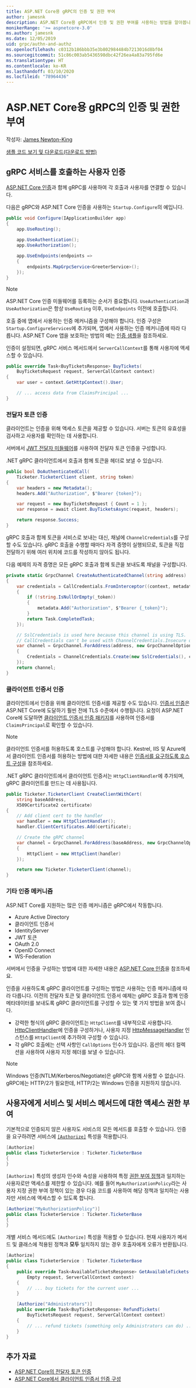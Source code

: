 ```yaml
---
title: ASP.NET Core용 gRPC의 인증 및 권한 부여
author: jamesnk
description: ASP.NET Core용 gRPC에서 인증 및 권한 부여를 사용하는 방법을 알아봅니다.
monikerRange: '>= aspnetcore-3.0'
ms.author: jamesnk
ms.date: 12/05/2019
uid: grpc/authn-and-authz
ms.openlocfilehash: c0312b186bbb35e3b802984484b7213016d8bf04
ms.sourcegitcommit: 51c86c003ab5436598dbc42f26ea4a83a795fd6e
ms.translationtype: HT
ms.contentlocale: ko-KR
ms.lasthandoff: 03/10/2020
ms.locfileid: "78964436"
---
```

# <a name="authentication-and-authorization-in-grpc-for-aspnet-core"></a>ASP.NET Core용 gRPC의 인증 및 권한 부여

작성자: [James Newton-King](https://twitter.com/jamesnk)

[샘플 코드 보기 및 다운로드](https://github.com/dotnet/AspNetCore.Docs/tree/master/aspnetcore/grpc/authn-and-authz/sample/)[(다운로드 방법)](xref:index#how-to-download-a-sample)

## <a name="authenticate-users-calling-a-grpc-service"></a>gRPC 서비스를 호출하는 사용자 인증

[ASP.NET Core 인증](xref:security/authentication/identity)과 함께 gRPC를 사용하여 각 호출과 사용자를 연결할 수 있습니다.

다음은 gRPC와 ASP.NET Core 인증을 사용하는 `Startup.Configure`의 예입니다.

```csharp
public void Configure(IApplicationBuilder app)
{
    app.UseRouting();
    
    app.UseAuthentication();
    app.UseAuthorization();

    app.UseEndpoints(endpoints =>
    {
        endpoints.MapGrpcService<GreeterService>();
    });
}
```

> [!NOTE]
> ASP.NET Core 인증 미들웨어를 등록하는 순서가 중요합니다. `UseAuthentication`과 `UseAuthorization`은 항상 `UseRouting` 이후, `UseEndpoints` 이전에 호출합니다.

호출 중에 앱에서 사용하는 인증 메커니즘을 구성해야 합니다. 인증 구성은 `Startup.ConfigureServices`에 추가되며, 앱에서 사용하는 인증 메커니즘에 따라 다릅니다. ASP.NET Core 앱을 보호하는 방법의 예는 [인증 샘플](xref:security/authentication/samples)을 참조하세요.

인증이 설정되면, gRPC 서비스 메서드에서 `ServerCallContext`를 통해 사용자에 액세스할 수 있습니다.

```csharp
public override Task<BuyTicketsResponse> BuyTickets(
    BuyTicketsRequest request, ServerCallContext context)
{
    var user = context.GetHttpContext().User;

    // ... access data from ClaimsPrincipal ...
}

```

### <a name="bearer-token-authentication"></a>전달자 토큰 인증

클라이언트는 인증을 위해 액세스 토큰을 제공할 수 있습니다. 서버는 토큰의 유효성을 검사하고 사용자를 확인하는 데 사용합니다.

서버에서 [JWT 전달자 미들웨어](/dotnet/api/microsoft.extensions.dependencyinjection.jwtbearerextensions.addjwtbearer)를 사용하여 전달자 토큰 인증을 구성합니다.

.NET gRPC 클라이언트에서 호출과 함께 토큰을 헤더로 보낼 수 있습니다.

```csharp
public bool DoAuthenticatedCall(
    Ticketer.TicketerClient client, string token)
{
    var headers = new Metadata();
    headers.Add("Authorization", $"Bearer {token}");

    var request = new BuyTicketsRequest { Count = 1 };
    var response = await client.BuyTicketsAsync(request, headers);

    return response.Success;
}
```

gRPC 호출과 함께 토큰을 서비스로 보내는 대신, 채널에 `ChannelCredentials`를 구성할 수도 있습니다. gRPC 호출을 수행할 때마다 자격 증명이 실행되므로, 토큰을 직접 전달하기 위해 여러 위치에 코드를 작성하지 않아도 됩니다.

다음 예제의 자격 증명은 모든 gRPC 호출과 함께 토큰을 보내도록 채널을 구성합니다.

```csharp
private static GrpcChannel CreateAuthenticatedChannel(string address)
{
    var credentials = CallCredentials.FromInterceptor((context, metadata) =>
    {
        if (!string.IsNullOrEmpty(_token))
        {
            metadata.Add("Authorization", $"Bearer {_token}");
        }
        return Task.CompletedTask;
    });

    // SslCredentials is used here because this channel is using TLS.
    // CallCredentials can't be used with ChannelCredentials.Insecure on non-TLS channels.
    var channel = GrpcChannel.ForAddress(address, new GrpcChannelOptions
    {
        Credentials = ChannelCredentials.Create(new SslCredentials(), credentials)
    });
    return channel;
}
```

### <a name="client-certificate-authentication"></a>클라이언트 인증서 인증

클라이언트에서 인증을 위해 클라이언트 인증서를 제공할 수도 있습니다. [인증서 인증](https://tools.ietf.org/html/rfc5246#section-7.4.4)은 ASP.NET Core에 도달하기 훨씬 전에 TLS 수준에서 수행됩니다. 요청이 ASP.NET Core에 도달하면 [클라이언트 인증서 인증 패키지](xref:security/authentication/certauth)를 사용하여 인증서를 `ClaimsPrincipal`로 확인할 수 있습니다.

> [!NOTE]
> 클라이언트 인증서를 허용하도록 호스트를 구성해야 합니다. Kestrel, IIS 및 Azure에서 클라이언트 인증서를 허용하는 방법에 대한 자세한 내용은 [인증서를 요구하도록 호스트 구성](xref:security/authentication/certauth#configure-your-host-to-require-certificates)을 참조하세요.

.NET gRPC 클라이언트에서 클라이언트 인증서는 `HttpClientHandler`에 추가되며, gRPC 클라이언트를 만드는 데 사용됩니다.

```csharp
public Ticketer.TicketerClient CreateClientWithCert(
    string baseAddress,
    X509Certificate2 certificate)
{
    // Add client cert to the handler
    var handler = new HttpClientHandler();
    handler.ClientCertificates.Add(certificate);

    // Create the gRPC channel
    var channel = GrpcChannel.ForAddress(baseAddress, new GrpcChannelOptions
    {
        HttpClient = new HttpClient(handler)
    });

    return new Ticketer.TicketerClient(channel);
}
```

### <a name="other-authentication-mechanisms"></a>기타 인증 메커니즘

ASP.NET Core를 지원하는 많은 인증 메커니즘은 gRPC에서 작동합니다.

* Azure Active Directory
* 클라이언트 인증서
* IdentityServer
* JWT 토큰
* OAuth 2.0
* OpenID Connect
* WS-Federation

서버에서 인증을 구성하는 방법에 대한 자세한 내용은 [ASP.NET Core 인증](xref:security/authentication/identity)을 참조하세요.

인증을 사용하도록 gRPC 클라이언트를 구성하는 방법은 사용하는 인증 메커니즘에 따라 다릅니다. 이전의 전달자 토큰 및 클라이언트 인증서 예제는 gRPC 호출과 함께 인증 메타데이터를 보내도록 gRPC 클라이언트를 구성할 수 있는 몇 가지 방법을 보여 줍니다.

* 강력한 형식의 gRPC 클라이언트는 `HttpClient`를 내부적으로 사용합니다. [HttpClientHandler](/dotnet/api/system.net.http.httpclienthandler)에 인증을 구성하거나, 사용자 지정 [HttpMessageHandler](/dotnet/api/system.net.http.httpmessagehandler) 인스턴스를 `HttpClient`에 추가하여 구성할 수 있습니다.
* 각 gRPC 호출에는 선택 사항인 `CallOptions` 인수가 있습니다. 옵션의 헤더 컬렉션을 사용하여 사용자 지정 헤더를 보낼 수 있습니다.

> [!NOTE]
> Windows 인증(NTLM/Kerberos/Negotiate)은 gRPC와 함께 사용할 수 없습니다. gRPC에는 HTTP/2가 필요한데, HTTP/2는 Windows 인증을 지원하지 않습니다.

## <a name="authorize-users-to-access-services-and-service-methods"></a>사용자에게 서비스 및 서비스 메서드에 대한 액세스 권한 부여

기본적으로 인증되지 않은 사용자도 서비스의 모든 메서드를 호출할 수 있습니다. 인증을 요구하려면 서비스에 [`[Authorize]`](xref:Microsoft.AspNetCore.Authorization.AuthorizeAttribute) 특성을 적용합니다.

```csharp
[Authorize]
public class TicketerService : Ticketer.TicketerBase
{
}
```

`[Authorize]` 특성의 생성자 인수와 속성을 사용하여 특정 [권한 부여 정책](xref:security/authorization/policies)과 일치하는 사용자로만 액세스를 제한할 수 있습니다. 예를 들어 `MyAuthorizationPolicy`라는 사용자 지정 권한 부여 정책이 있는 경우 다음 코드를 사용하여 해당 정책과 일치하는 사용자만 서비스에 액세스할 수 있도록 합니다.

```csharp
[Authorize("MyAuthorizationPolicy")]
public class TicketerService : Ticketer.TicketerBase
{
}
```

개별 서비스 메서드에도 `[Authorize]` 특성을 적용할 수 있습니다. 현재 사용자가 메서드 및 클래스에 적용된 정책과 **모두** 일치하지 않는 경우 호출자에게 오류가 반환됩니다.

```csharp
[Authorize]
public class TicketerService : Ticketer.TicketerBase
{
    public override Task<AvailableTicketsResponse> GetAvailableTickets(
        Empty request, ServerCallContext context)
    {
        // ... buy tickets for the current user ...
    }

    [Authorize("Administrators")]
    public override Task<BuyTicketsResponse> RefundTickets(
        BuyTicketsRequest request, ServerCallContext context)
    {
        // ... refund tickets (something only Administrators can do) ..
    }
}
```

## <a name="additional-resources"></a>추가 자료

* [ASP.NET Core의 전달자 토큰 인증](https://blogs.msdn.microsoft.com/webdev/2016/10/27/bearer-token-authentication-in-asp-net-core/)
* [ASP.NET Core에서 클라이언트 인증서 인증 구성](xref:security/authentication/certauth)
